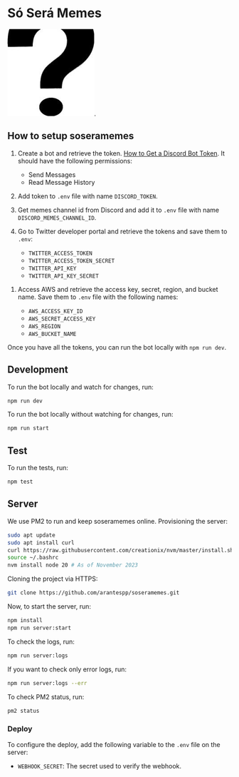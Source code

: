 # Só Será Memes

![Só Será Memes logo](./logo.jpg).

## How to setup soseramemes

1. Create a bot and retrieve the token. [How to Get a Discord Bot Token](https://www.writebots.com/discord-bot-token/). It should have the following permissions:

   - Send Messages
   - Read Message History

1. Add token to `.env` file with name `DISCORD_TOKEN`.

1. Get memes channel id from Discord and add it to `.env` file with name `DISCORD_MEMES_CHANNEL_ID`.

1. Go to Twitter developer portal and retrieve the tokens and save them to `.env`:

   - `TWITTER_ACCESS_TOKEN`
   - `TWITTER_ACCESS_TOKEN_SECRET`
   - `TWITTER_API_KEY`
   - `TWITTER_API_KEY_SECRET`

<!-- 1. Access Meta Business and retrieve the account id. Save it to `.env` file with name `INSTAGRAM_ACCOUNT_ID`.

1. Access [Meta access token tool](https://developers.facebook.com/tools/accesstoken/) and retrieve the access token. Save it to `.env` file with name `INSTAGRAM_ACCESS_TOKEN`. -->

1. Access AWS and retrieve the access key, secret, region, and bucket name. Save them to `.env` file with the following names:

   - `AWS_ACCESS_KEY_ID`
   - `AWS_SECRET_ACCESS_KEY`
   - `AWS_REGION`
   - `AWS_BUCKET_NAME`

Once you have all the tokens, you can run the bot locally with `npm run dev`.

## Development

To run the bot locally and watch for changes, run:

```bash
npm run dev
```

To run the bot locally without watching for changes, run:

```bash
npm run start
```

## Test

To run the tests, run:

```bash
npm test
```

## Server

We use PM2 to run and keep soseramemes online. Provisioning the server:

```bash
sudo apt update
sudo apt install curl
curl https://raw.githubusercontent.com/creationix/nvm/master/install.sh | bash
source ~/.bashrc
nvm install node 20 # As of November 2023
```

Cloning the project via HTTPS:

```bash
git clone https://github.com/arantespp/soseramemes.git
```

Now, to start the server, run:

```bash
npm install
npm run server:start
```

To check the logs, run:

```bash
npm run server:logs
```

If you want to check only error logs, run:

```bash
npm run server:logs --err
```

To check PM2 status, run:

```bash
pm2 status
```

### Deploy

To configure the deploy, add the following variable to the `.env` file on the server:

- `WEBHOOK_SECRET`: The secret used to verify the webhook.
